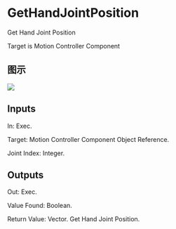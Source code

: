 # GetHandJointPosition

Get Hand Joint Position

Target is Motion Controller Component

## 图示

![]($-20221218-20072850.png)

## Inputs

In: Exec.

Target: Motion Controller Component Object Reference.

Joint Index: Integer.  

## Outputs

Out: Exec.

Value Found: Boolean.

Return Value: Vector. Get Hand Joint Position.

